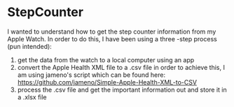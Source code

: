 # StepCounter

I wanted to understand how to get the step counter information from my Apple Watch. In order to do this, I have been using a three
-step process (pun intended):
1. get the data from the watch to a local computer using an app
2. convert the Apple Health XML file to a .csv file
  in order to achieve this, I am using jameno's script which can be found here: 
  https://github.com/jameno/Simple-Apple-Health-XML-to-CSV
3. process the .csv file and get the important information out and store it in a .xlsx file


